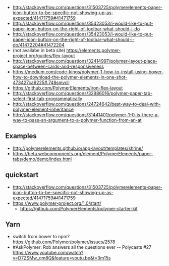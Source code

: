- http://stackoverflow.com/questions/31503725/polymerelements-paper-icon-button-to-be-specific-not-showing-up-as-expected/41471759#41471759
- http://stackoverflow.com/questions/35423053/i-would-like-to-put-paper-icon-button-on-the-right-of-toolbar-what-should-i-do
- http://stackoverflow.com/questions/35423053/i-would-like-to-put-paper-icon-button-on-the-right-of-toolbar-what-should-i-do/41472204#41472204
- (not availabe in beta site) https://elements.polymer-project.org/guides/flex-layout
- http://stackoverflow.com/questions/32414997/polymer-layout-place-space-between-cards-and-responsiveness
- https://medium.com/code-kings/polymer-1-how-to-install-using-bower-how-to-download-the-polymer-elements-in-one-shot-473427ca9225#.748smvcll
- https://github.com/PolymerElements/iron-flex-layout
- http://stackoverflow.com/questions/32986016/polymer-paper-tab-select-first-tab-programmatically
- http://stackoverflow.com/questions/24724642/best-way-to-deal-with-polymer-element-inheritance
- http://stackoverflow.com/questions/31441401/polymer-1-0-is-there-a-way-to-pass-an-argument-to-a-polymer-function-from-an-at

## Examples

- http://polymerelements.github.io/app-layout/templates/shrine/
- https://beta.webcomponents.org/element/PolymerElements/paper-tabs/demo/demo/index.html

## quickstart

- http://stackoverflow.com/questions/31503725/polymerelements-paper-icon-button-to-be-specific-not-showing-up-as-expected/41471759#41471759
- https://www.polymer-project.org/1.0/start/
  - https://github.com/PolymerElements/polymer-starter-kit

## Yarn

- switch from bower to npm? https://github.com/Polymer/polymer/issues/2578
- #AskPolymer: Rob answers all the questions ever -- Polycasts #27 https://www.youtube.com/watch?v=D7ZSMw_qm8Q&feature=youtu.be&t=3m15s
